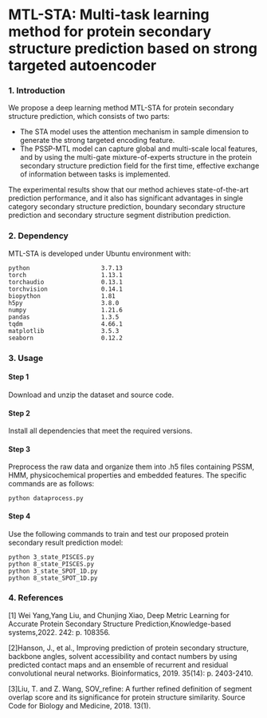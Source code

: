 # MTL-STA: Multi-task learning method for protein secondary structure prediction based on strong targeted autoencoder
### 1. Introduction
We propose a deep learning method MTL-STA for protein secondary structure prediction, which consists of two parts: 
* The STA model uses the attention mechanism in sample dimension to generate the strong targeted encoding feature.
* The PSSP-MTL model can capture global and multi-scale local features, and by using the multi-gate mixture-of-experts structure in the protein secondary structure prediction field for the first time, effective exchange of information between tasks is implemented.

The experimental results show that our method achieves state-of-the-art prediction performance, and it also has significant advantages in single category secondary structure prediction, boundary secondary structure prediction and secondary structure segment distribution prediction.
### 2. Dependency
MTL-STA is developed under Ubuntu environment with:
```
python                    3.7.13
torch                     1.13.1
torchaudio                0.13.1
torchvision               0.14.1
biopython                 1.81
h5py                      3.8.0
numpy                     1.21.6
pandas                    1.3.5
tqdm                      4.66.1
matplotlib                3.5.3
seaborn                   0.12.2
```
### 3. Usage
#### Step 1
Download and unzip the dataset and source code.
#### Step 2
Install all dependencies that meet the required versions.
#### Step 3
Preprocess the raw data and organize them into .h5 files containing PSSM, HMM, physicochemical properties and embedded features. The specific commands are as follows:
```
python dataprocess.py
```
#### Step 4
Use the following commands to train and test our proposed protein secondary result prediction model:
```
python 3_state_PISCES.py
python 8_state_PISCES.py
python 3_state_SPOT_1D.py
python 8_state_SPOT_1D.py
```
### 4. References
[1] Wei Yang,Yang Liu, and Chunjing Xiao, Deep Metric Learning for Accurate Protein Secondary Structure Prediction,Knowledge-based systems,2022. 242: p. 108356.

[2]Hanson, J., et al., Improving prediction of protein secondary structure, backbone angles, solvent accessibility and contact numbers by using predicted contact maps and an ensemble of recurrent and residual convolutional neural networks. Bioinformatics, 2019. 35(14): p. 2403-2410.

[3]Liu, T. and Z. Wang, SOV_refine: A further refined definition of segment overlap score and its significance for protein structure similarity. Source Code for Biology and Medicine, 2018. 13(1).
